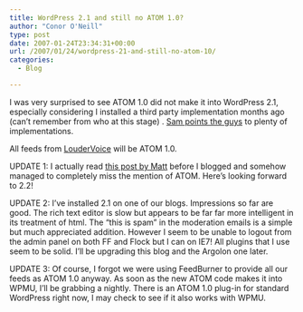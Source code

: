 ```yaml
---
title: WordPress 2.1 and still no ATOM 1.0?
author: "Conor O'Neill"
type: post
date: 2007-01-24T23:34:31+00:00
url: /2007/01/24/wordpress-21-and-still-no-atom-10/
categories:
  - Blog

---
```

I was very surprised to see ATOM 1.0 did not make it into WordPress 2.1, especially considering I installed a third party implementation months ago (can&#8217;t remember from who at this stage) . [Sam points the guys][1] to plenty of implementations.

All feeds from [LouderVoice][2] will be ATOM 1.0.

UPDATE 1: I actually read [this post by Matt][3] before I blogged and somehow managed to completely miss the mention of ATOM. Here&#8217;s looking forward to 2.2!

UPDATE 2: I&#8217;ve installed 2.1 on one of our blogs. Impressions so far are good. The rich text editor is slow but appears to be far far more intelligent in its treatment of html. The &#8220;this is spam&#8221; in the moderation emails is a simple but much appreciated addition. However I seem to be unable to logout from the admin panel on both FF and Flock but I can on IE7! All plugins that I use seem to be solid. I&#8217;ll be upgrading this blog and the Argolon one later.

UPDATE 3: Of course, I forgot we were using FeedBurner to provide all our feeds as ATOM 1.0 anyway. As soon as the new ATOM code makes it into WPMU, I&#8217;ll be grabbing a nightly. There is an ATOM 1.0 plug-in for standard WordPress right now, I may check to see if it also works with WPMU.

 [1]: http://intertwingly.net/blog/2007/01/24/WordPress-and-Atom-1-0
 [2]: http://www.loudervoice.com/
 [3]: http://photomatt.net/2007/01/23/21-and-forward/